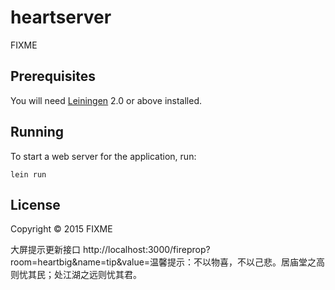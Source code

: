 # heartserver

FIXME

## Prerequisites

You will need [Leiningen][1] 2.0 or above installed.

[1]: https://github.com/technomancy/leiningen

## Running

To start a web server for the application, run:

    lein run

## License

Copyright © 2015 FIXME


大屏提示更新接口
http://localhost:3000/fireprop?room=heartbig&name=tip&value=温馨提示：不以物喜，不以己悲。居庙堂之高则忧其民；处江湖之远则忧其君。



